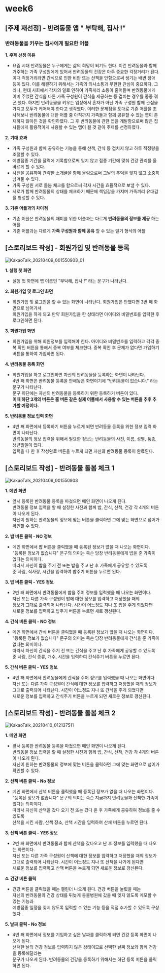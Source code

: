 # week6

## [주제 재선정] - 반려동물 앱 " 부탁해, 집사 !"

### 반려동물을 키우는 집사에게 필요한 어플   

**1. 주제 선정 이유**   
* 요즘 시대 반려동물은 누구에게는 삶의 희망이 되기도 한다. 이런 반려동물과 함께 거주하는 가족 구성원에게 있어서 반려동물의 건강은 아주 중요한 걱정거리가 된다. 이때 걱정거리라면 간식으로 인한 비만 또는 산책을 안함으로써 생기는 배변 장애 등이 있다. 이를 해결하기 위해서는 가족의 의사소통과 무한한 관심이 중요하다. 그러나, 현대 사회에서 각자의 일로 인하여 가족끼리 소통이 줄어들며 반려동물에게 이미 주었던 간식을 다른 가족 구성원이 간식을 제공하는 등 겹치는 경우를 종종 겪곤 했다. 하지만 반려동물을 키우는 입장에서 혼자가 아닌 가족 구성원 함께 관심을 가지고 모두가 케어해야 한다고 생각했다. 이러한 문제점을 토대로 기존 어플을 조사해보니 반려동물에 대한 어플 중 아직까지 가족들과 함께 공유할 수 있는 앱이 존재하지 않아든 것을 확인하였다. 그 후 반려동물에 관한 앱을 개발함으로써 많은 집사들에게 활용적이게 사용할 수 있는 앱이 될 것 같아 주제를 선정하였다.  

**2. 기대 효과**   
* 가족 구성원과 함께 공유하는 기능을 통해 산책, 간식 등 겹치지 않고 하루 적정량을 조절할 수 있다.
* 예방접종 기간을 달력에 기록함으로써 잊지 않고 접종 기간에 맞춰 건강 관리를 올바르게 할 수 있다.   
* 사진을 공유하며 간략한 소개글을 함께 올림으로써 그날의 추억을 잊지 않고 소중히 남겨둘 수 있다.   
* 가족 구성원 서로 돌봄 체크를 함으로써 각자 시간을 효율적으로 보낼 수 있다.   
* 서로가 함께 반려동물의 상태를 체크하기 때문에 책임감을 가지며 가족끼리 유대감을 형성할 수 있다. 

**3. 기존 어플과의 차이점**   
* 기존 어플은 반려동물의 재미를 위한 어플과는 다르게  __반려동물의 정보를 제공__ 하는 어플   
* 기존 어플과는 다르게 __가족 구성원과 함께 공유__ 할 수 있는 일기 형식의 어플   


## [스토리보드 작성] - 회원가입 및 반려동물 등록
![KakaoTalk_20210409_001550903_01](https://user-images.githubusercontent.com/79950103/114052242-d804b380-98c8-11eb-9a58-7fb7e32c53d0.jpg)

**1. 실행 첫 화면**
* 실행 첫 화면에 앱 이름인 "부탁해, 집사 !" 라는 문구가 나타난다. 

**2. 회원가입 및 로그인 화면**   
* 회원가입 및 로그인을 할 수 있는 화면이 나타난다. 회원가입은 안했다면 3번 째 화면으로 넘어가서    
회원가입을 하게 되고 만약 회원가입을 한 상태라면 아이디와 비밀번호를 입력한 후 로그인하면 된다.    

**3. 회원가입 화면**
* 회원가입을 위해 회원정보를 입력해야 한다. 아이디와 비밀번호를 입력하고 각각 중복 확인 버튼을 통해서 중복 여부를 체크한다. 중복 확인 후 문제가 없다면 가입하기 버튼을 통하여 가입하면 된다. 

**4. 반려동물 등록 화면**
* 회원가입을 하고 로그인하면 자신의 반려동물을 등록하는 화면이 나타난다.    
 4번 째 화면은 반려동물 등록을 안해놓은 화면이기에 "반려동물이 없습니다." 라는 문구가 나타난다.   
 문구 하단에는 자신의 반려동물을 등록하기 위한 등록하기 버튼이 있다.   
 __이때 하단 3개의 버튼은 홈 버튼 같은 실제 어플에서 사용할 수 있는 버튼을 추후 추가할 예정이다.__   
 
 **5. 반려동물 정보 입력 화면**
 * 4번 째 화면에서 등록하기 버튼을 누르게 되면 반려동물 등록을 위한 정보 입력 화면이 나타난다.   
 반려동물의 정보 입력을 위해서 필요한 정보는 반려동물의 사진, 이름, 성별, 품종, 생년월일이 있다.    
 입력을 다 한 후 작성완료 버튼을 누르게 되면 자신의 반려동물 등록이 완료된다. 

## [스토리보드 작성] - 반려동물 돌봄 체크 1
![KakaoTalk_20210409_001550903](https://user-images.githubusercontent.com/79950103/114061374-549b9000-98d1-11eb-9bd6-023b30118f6c.jpg)

**1. 메인 화면**
* 앞서 등록한 반려동물 등록을 마쳤으면 메인 화면이 나오게 된다.    
반려동물 정보 입력을 할 때 설정한 사진과 함께 밥, 간식, 산책, 건강 각 4개의 버튼이 나오게 된다.    
자신이 원하는 반려동물의 정보에 맞는 버튼을 클릭하면 그에 맞는 화면으로 넘어가 확인할 수 있다. 

**2. 밥 버튼 클릭 - NO 정보**
* 메인 화면에서 밥 버튼을 클릭했을 때 등록된 정보가 없을 때 나오는 화면이다.   
"등록된 정보가 없습니다" 문구의 의미는 즉슨 당장 반려동물에게 밥을 준 가족이 없다는 의미이다.   
따라서 자신이 밥을 주기 전 또는 밥을 주고 난 후 가족에게 공유할 수 있도록    
준 사람, 식사량, 시간을 입력하여 밥주기 버튼을 누르면 된다.    
 
**3. 밥 버튼 클릭 - YES 정보**   
 * 2번 째 화면에서 반려동물에게 밥을 주어 정보를 입력했을 때 나오는 화면이다.    
자신 또는 다른 가족 구성원이 밥에 대한 정보를 입력하고 저장했을 때의   
정보가 그대로 출력되어 나타난다. 시간이 어느정도 지나 또 밥을 주게 되었다면    
새로운 정보를 입력하고 밥주기 버튼을 누르면 새로 갱신된다. 

**4. 간식 버튼 클릭 - NO 정보**
* 메인 화면에서 간식 버튼을 클릭했을 때 등록된 정보가 없을 때 나오는 화면이다.    
"등록된 정보가 없습니다" 문구의 의미는 즉슨 당장 반려동물에게 간식을 준 가족이 없다는 의미이다.   
 따라서 자신이 간식을 주기 전 또는 간식을 주고 난 후 가족에게 공유할 수 있도록   
 준 사람, 간식 종류, 개수, 시간을 입력하여 간식주기 버튼을 누르면 된다. 
 
 **5. 간식 버튼 클릭 - YES 정보**
* 4번 째 화면에서 반려동물에게 간식을 주어 정보를 입력했을 때 나오는 화면이다.   
자신 또는 다른 가족 구성원이 간식에 대한 정보를 입력하고 저장했을 때의 정보가    
그대로 출력되어 나타난다. 시간이 어느정도 지나 또 간식을 주게 되었다면    
새로운 정보를 입력하고 간식주기 버튼을 누르게 되면 새로운 정보로 갱신된다. 

## [스토리보드 작성] - 반려동물 돌봄 체크 2
![KakaoTalk_20210410_012137511](https://user-images.githubusercontent.com/79950103/114211242-5893e480-999b-11eb-8fa3-921915c7a3e9.jpg)

**1. 메인 화면**
* 앞서 등록한 반려동물 등록을 마쳤으면 메인 화면이 나오게 된다.    
반려동물 정보 입력을 할 때 설정한 사진과 함께 밥, 간식, 산책, 건강 각 4개의 버튼이 나오게 된다.    
자신이 원하는 반려동물의 정보에 맞는 버튼을 클릭하면 그에 맞는 화면으로 넘어가 확인할 수 있다. 

**2. 산책 버튼 클릭 - No 정보**
* 메인 화면에서 산책 버튼을 클릭했을 때 등록된 정보가 없을 때 나오는 화면이다.   
"등록된 정보가 없습니다" 문구의 의미는 즉슨 지금까지 반려동물과 산책한 가족이 없다는 의미이다.   
따라서 자신이 산책을 갔다 오기 전 또는 갔다 온 후 가족에게 공유하여 정보를 줄 수 있도록   
산책을 시킨 사람, 산책 장소, 산책 시간을 입력하여 산채 버튼을 누르면 된다. 

**3. 산책 버튼 클릭 - YES 정보**
* 2번 째 화면에서 반려동물과 함께 산책을 갔다오고 난 후 정보를 입력했을 때 나오는 화면이다.   
자신 또는 다른 가족 구성원이 산책에 대한 정보를 입력하고 저장했을 때의 정보가   
그대로 출력되어 나타난다. 시간이 어느정도 지나 또 산책을 나가게 된다면   
새로운 정보를 입력하고 산책 버튼을 누르게 되면 새로운 정보로 갱신된다. 

**4. 건강 버튼 클릭**
* 건강 버튼을 클릭했을 때는 캘린더 나오게 된다. 건강 버튼을 눌렀을 때는    
자신의 반려동물의 건강 상태를 뒤늦게 동물병원에 갔을 때 잊지 않도록 메모할 수 있는 기능과   
예방접종 일정을 잊지 않도록 입력할 수 있는 기능 등을 직접 추가할 수 있도록 구상했다. 

**5. 날짜 클릭 - No 정보**
* 4번 째 화면에서 정보를 기입하고 싶은 날짜를 클릭하게 되면 건강 등록 화면이 나오게 된다.   
선택한 날의 건강 정보를 입력하지 않은 상태이므로 선택한 날짜 정보와 함께 건강을 등록해달라는   
문구가 나오게 된다. 반려동물의 건강을 등록하기 위해서는 하단 등록 버튼을 클릭하면 된다. 
